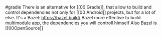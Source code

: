 #gradle 
There is an alternative for [[00 Gradle]], that allow to build and control dependencies not only for [[00 Android]] projects, but for a lot of else.
It's a Bazel: https://bazel.build/
Bazel more effective to build multimodule app, the dependencies you will controll himself
Also Bazel is [[00OpenSource]]